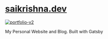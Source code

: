 # [saikrishna.dev](https://saikrishna.dev)

[![portfolio-v2](https://img.shields.io/endpoint?url=https://dashboard.cypress.io/badge/detailed/g31wiz/master&style=flat&logo=cypress)](https://dashboard.cypress.io/projects/g31wiz/runs)

My Personal Website and Blog. Built with Gatsby
